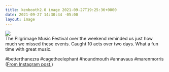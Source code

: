 ```yaml
---
title: kenbooth2.0 image 2021-09-27T19:25:36+0000
date: 2021-09-27 14:30:44 -05:00
layout: image
---
```


<img src="https://dl.dropboxusercontent.com/s/taysvho7laqb7m3/243155002_286598409686975_8189900871734912161_n?dl=0"><br>
The Pilgrimage Music Festival over the weekend reminded us just how much we missed these events. Caught 10 acts over two days. What a fun time with great music. 

#betterthanezra #cagetheelephant #houndmouth #annavaus #marenmorris (<a href="https://www.instagram.com/p/CUVjRS4LnAj/">From Instagram post.</a>)